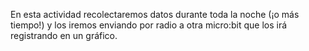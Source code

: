 En esta actividad recolectaremos datos durante toda la noche (¡o más tiempo!) y los iremos enviando por radio  a otra micro:bit que los irá registrando en un gráfico.
